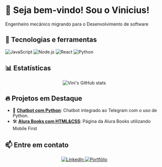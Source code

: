 # 👋 Seja bem-vindo! Sou o Vinicius!

Engenheiro mecânico migrando para o Desenvolvimento de software

## 🚀 Tecnologias e ferramentas
![JavaScript](https://img.shields.io/badge/-JavaScript-black?style=flat-square&logo=javascript)
![Node.js](https://img.shields.io/badge/-Node.js-black?style=flat-square&logo=node.js)
![React](https://img.shields.io/badge/-React-black?style=flat-square&logo=react)
![Python](https://img.shields.io/badge/-Python-black?style=flat-square&logo=python)

## 📊 Estatísticas
<p align="center">
  <img src="https://github-readme-stats.vercel.app/api?username=vinimarques17&show_icons=true&theme=radical" alt="Vini's GitHub stats" />
</p>

## 🔥 Projetos em Destaque

- 🚀 [**Chatbot com Python**](https://github.com/vinimarques17/furia-telegram-bot): Chatbot integrado ao Telegram com o uso de Python.
- 🛠️ [**Alura Books com HTML&CSS**](https://github.com/vinimarques17/mobile-first): Página da Alura Books utilizando Mobile First

## 📫 Entre em contato

<p align="center">
  <a href="https://www.linkedin.com/in/vinicius-mantovani-marques/" target="_blank">
    <img src="https://img.shields.io/badge/-LinkedIn-0A66C2?style=for-the-badge&logo=linkedin&logoColor=white" alt="LinkedIn">
  </a>
  <a href="https://github.com/vinimarques17" target="_blank">
    <img src="https://img.shields.io/badge/-Portfólio-000000?style=for-the-badge&logo=firefox&logoColor=white" alt="Portfólio">
  </a>
</p>


<!--
**vinimarques17/vinimarques17** is a ✨ _special_ ✨ repository because its `README.md` (this file) appears on your GitHub profile.

Here are some ideas to get you started:

- 🔭 I’m currently working on ...
- 🌱 I’m currently learning ...
- 👯 I’m looking to collaborate on ...
- 🤔 I’m looking for help with ...
- 💬 Ask me about ...
- 📫 How to reach me: ...
- 😄 Pronouns: ...
- ⚡ Fun fact: ...
-->
